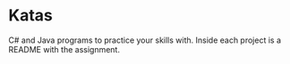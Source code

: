 Katas
=====
C# and Java programs to practice your skills with. Inside each project is a README with the assignment. 
